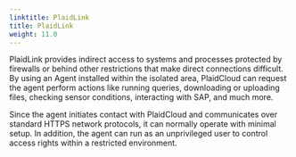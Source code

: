 ```yaml
---
linktitle: PlaidLink
title: PlaidLink
weight: 11.0
---
```


PlaidLink provides indirect access to systems and processes protected by firewalls or behind other restrictions that make direct connections difficult.
By using an Agent installed within the isolated area, PlaidCloud can request the agent perform actions like running queries, downloading or uploading files, 
checking sensor conditions, interacting with SAP, and much more.

Since the agent initiates contact with PlaidCloud and communicates over standard HTTPS network protocols, it can normally operate with minimal setup.  In addition,
the agent can run as an unprivileged user to control access rights within a restricted environment.